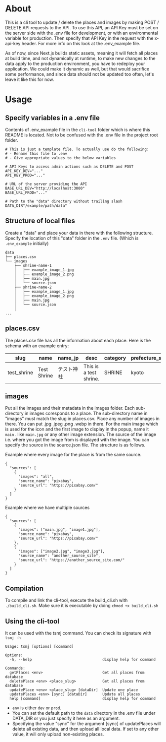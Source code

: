 # About

This is a cli tool to update / delete the places and images by making POST / DELETE API requests to the API.
To use this API, an API Key must be set on the server side with the .env file for development, or with an environmental variable for production.
Then specify that API Key in the request with the x-api-key header.
For more info on this look at the .env_example file.

As of now, since Next.js builds static assets, meaning it will fetch all places at build time, and not dynamically at runtime, to make new changes to the data apply to the production environment, you have to redeploy your application.
We could make it dynamic as well, but that would sacrifice some performance, and since data should not be updated too often, let's leave it like this for now.

# Usage

## Specify variables in a .env file

Contents of .env_example file in the `cli-tool` folder which is where this README is located.
Not to be confused with the .env file in the project root folder.

```
# This is just a template file. To actually use do the following:
# - Rename this file to .env
# - Give appropriate values to the below variables

# API Keys to access admin actions such as DELETE and POST
API_KEY_DEV="..."
API_KEY_PROD="..."

# URL of the server providing the API
BASE_URL_DEV="http://localhost:3000"
BASE_URL_PROD="..."

# Path to the "data" directory without trailing slash
DATA_DIR"/example/path/data"
```

## Structure of local files

Create a "data" and place your data in there with the following structure.
Specify the location of this "data" folder in the `.env` file. (Which is `.env_example` initially)

```
data
├── places.csv
└── images
    ├── shrine-name-1
    │   ├── example_image_1.jpg
    │   ├── example_image_2.png
    │   ├── main.jpg
    │   └── source.json
    ├── shrine-name-2
    │   ├── example_image_1.jpg
    │   ├── example_image_2.png
    │   ├── main.jpg
    │   └── source.json
    │ 
...
```

## places.csv

The places.csv file has all the information about each place.
Here is the schema with an example entry:

| slug        | name        | name_jp    | desc                   | category | prefecture_slug | geocode_latitude | geocode_longitude | gmap_link    | total_reviews | wiki_link    |
| ----------- | ----------- | ---------- | ---------------------- | -------- | --------------- | ---------------- | ----------------- | ------------ | ------------- | ------------ |
| test_shrine | Test Shrine | テスト神社 | This is a test shrine. | SHRINE   | kyoto           | 30.000           | 135.000           | put url here | 12345         | put url here |

## images

Put all the images and their metadata in the images folder.
Each sub-directory in images coresponds to a place.
The sub-directory name in "images" must match the slug in places.csv.
Place any number of images in there. You can put .jpg .jpeg .png .webp in there.
For the main image which is used for the icon and the first image to display in the popup, name it `main.` like `main.jpg` or any other image extension.
The source of the image i.e. where you got the image from is displayed with the image.
You can specify the source in the source.json file.
The structure is as follows.

Example where every image for the place is from the same source.

```
{
  "sources": [
    {
      "images": "all",
      "source_name": "pixabay",
      "source_url": "https://pixabay.com/"
    }
  ]
}

```

Example where we have multiple sources

```
{
  "sources": [
    {
      "images": ["main.jpg", "image1.jpg"],
      "source_name": "pixabay",
      "source_url": "https://pixabay.com/"
    },
    {
      "images": ["image2.jpg", "image3.jpg"],
      "source_name": "another_source_site",
      "source_url": "https://another_source_site.com/"
    }
  ]
}

```

## Compilation

To compile and link the cli-tool, execute the build_cli.sh with `./build_cli.sh`.
Make sure it is executable by doing `chmod +x build_cli.sh`

## Using the cli-tool

It can be used with the tsmj command.
You can check its signature with `tsmj -h`

```
Usage: tsmj [options] [command]

Options:
  -h, --help                                display help for command

Commands:
  getPlaces <env>                           Get all places from database
  deletePlace <env> <place_slug>            Get all places from database
  updatePlace <env> <place_slug> [dataDir]  Update one place
  updatePlaces <env> [sync] [dataDir]       Update all places
  help [command]                            display help for command
```

-   `env` is either `dev` or `prod`.
-   You can set the default path to the `data` directory in the .env file under DATA_DIR or you just specify it here as an argument.
-   Specifying the value "sync" for the argument [sync] of updatePlaces will delete all existing data, and then upload all local data. If set to any other value, it will only upload non-existing places.
